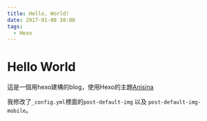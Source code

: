 ```yaml
---
title: Hello, World!
date: 2017-01-08 10:00
tags:
  - Hexo
---
```


# Hello World

這是一個用hexo建構的blog，使用Hexo的主題[Anisina](https://github.com/Haojen/hexo-theme-Anisina)

我修改了`_config.yml`裡面的`post-default-img` 以及 `post-default-img-mobile`。
